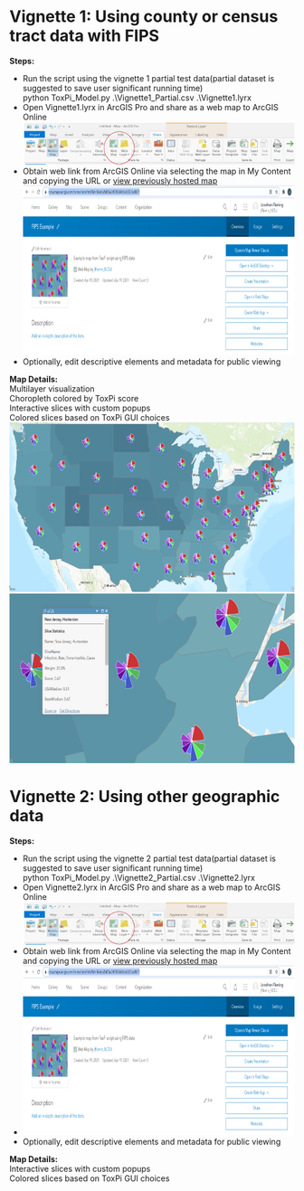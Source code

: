 # Vignette 1: Using county or census tract data with FIPS

**Steps:**  
* Run the script using the vignette 1 partial test data(partial dataset is suggested to save user significant running time)  
    python ToxPi_Model.py .\Vignette1_Partial.csv .\Vignette1.lyrx  
* Open Vignette1.lyrx in ArcGIS Pro and share as a web map to ArcGIS Online
<img src="https://github.com/Jonathon-Fleming/ToxPi-GIS/blob/main/Images/MapShare.png" data-canonical-  
src="https://github.com/Jonathon-Fleming/ToxPi-GIS/blob/main/Images/MapShare.png">
* Obtain web link from ArcGIS Online via selecting the map in My Content and copying the URL or [view previously hosted map](https://ncsu.maps.arcgis.com/home/webmap/viewer.html?webmap=56ebe2bf85a24995864b5eb833ba0b71) 
<img src="https://github.com/Jonathon-Fleming/ToxPi-GIS/blob/main/Images/WebLink.PNG" data-canonical-  
src="https://github.com/Jonathon-Fleming/ToxPi-GIS/blob/main/Images/WebLink.PNG" width = "650" height = "300" />    
* Optionally, edit descriptive elements and metadata for public viewing

**Map Details:**  
Multilayer visualization  
Choropleth colored by ToxPi score  
Interactive slices with custom popups  
Colored slices based on ToxPi GUI choices  
<img src="https://github.com/Jonathon-Fleming/ToxPi-GIS/blob/main/Images/StateLayer.PNG" data-canonical-  
src="https://github.com/Jonathon-Fleming/ToxPi-GIS/blob/main/Images/StateLayer.PNG" width = "650" height = "300" />
<img src="https://github.com/Jonathon-Fleming/ToxPi-GIS/blob/main/Images/CountyLayer.PNG" data-canonical-  
src="https://github.com/Jonathon-Fleming/ToxPi-GIS/blob/main/Images/CountyLayer.PNG" width = "650" height = "300" />  

# Vignette 2: Using other geographic data

**Steps:**  
* Run the script using the vignette 2 partial test data(partial dataset is suggested to save user significant running time)  
    python ToxPi_Model.py .\Vignette2_Partial.csv .\Vignette2.lyrx  
* Open Vignette2.lyrx in ArcGIS Pro and share as a web map to ArcGIS Online
<img src="https://github.com/Jonathon-Fleming/ToxPi-GIS/blob/main/Images/MapShare.png" data-canonical-  
src="https://github.com/Jonathon-Fleming/ToxPi-GIS/blob/main/Images/MapShare.png">
* Obtain web link from ArcGIS Online via selecting the map in My Content and copying the URL or [view previously hosted map](https://ncsu.maps.arcgis.com/home/webmap/viewer.html?webmap=2fe3c45a41c347d6b922993df9bd9f26) 
* <img src="https://github.com/Jonathon-Fleming/ToxPi-GIS/blob/main/Images/WebLink.PNG" data-canonical-  
src="https://github.com/Jonathon-Fleming/ToxPi-GIS/blob/main/Images/WebLink.PNG" width = "650" height = "300" />    
* Optionally, edit descriptive elements and metadata for public viewing 

**Map Details:**  
Interactive slices with custom popups  
Colored slices based on ToxPi GUI choices
